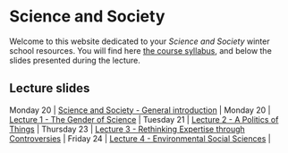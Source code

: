 # Science and Society

Welcome to this website dedicated to your *Science and Society* winter school resources. You will find here [the course syllabus](/resources/science-and-society-syllabus.pdf), and below the slides presented during the lecture.

## Lecture slides

Monday 20 | [Science and Society - General introduction](resources/0-general-introduction.pdf) |
Monday 20 | [Lecture 1 - The Gender of Science](resources/1-the-gender-of-science.pdf) |
Tuesday 21 | [Lecture 2 - A Politics of Things](resources/2-a-politics-of-things.pdf) |
Thursday 23 | [Lecture 3 - Rethinking Expertise through Controversies](resources/3-rethinking-expertise.pdf) |
Friday 24 | [Lecture 4 - Environmental Social Sciences](resources/4-environmental-social-sciences.pdf) |
